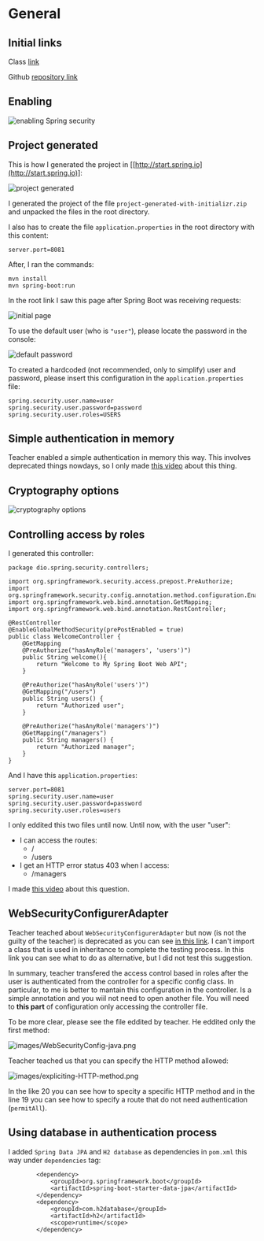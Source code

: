 # General

## Initial links

Class [link](https://web.dio.me/course/adicionando-seguranca-a-uma-api-rest-com-spring-security/learning/99032de1-b0da-4986-9907-6028acc4202d?back=/track/coding-the-future-claro-java-spring-boot&tab=undefined&moduleId=undefined)

Github [repository link](https://github.com/digitalinnovationone/dio-springboot)


## Enabling

![enabling Spring security](images/enabling-spring-secutity.png)


## Project generated

This is how I generated the project in [[http://start.spring.io](http://start.spring.io)]:

![project generated](images/project-generated.png)

I generated the project of the file `project-generated-with-initializr.zip` and unpacked the files in the root directory.

I also has to create the file `application.properties` in the root directory with this content:

```
server.port=8081
```

After, I ran the commands:

```
mvn install
mvn spring-boot:run
```

In the root link I saw this page after Spring Boot was receiving requests:

![initial page](images/initial-page.png)

To use the default user (who is `"user"`), please locate the password in the console:

![default password](images/default-password.png)

To created a hardcoded (not recommended, only to simplify) user and password, please insert this configuration in the `application.properties` file:

```
spring.security.user.name=user
spring.security.user.password=password
spring.security.user.roles=USERS
```


## Simple authentication in memory

Teacher enabled a simple authentication in memory this way. This involves deprecated things nowdays, so I only made [this video](https://youtu.be/3Vg_elM7KXw) about this thing. 


## Cryptography options

![cryptography options](images/cryptography-options.png)


## Controlling access by roles

I generated this controller:

```
package dio.spring.security.controllers;

import org.springframework.security.access.prepost.PreAuthorize;
import org.springframework.security.config.annotation.method.configuration.EnableGlobalMethodSecurity;
import org.springframework.web.bind.annotation.GetMapping;
import org.springframework.web.bind.annotation.RestController;

@RestController
@EnableGlobalMethodSecurity(prePostEnabled = true)
public class WelcomeController {
    @GetMapping
    @PreAuthorize("hasAnyRole('managers', 'users')")
    public String welcome(){
        return "Welcome to My Spring Boot Web API";
    }

    @PreAuthorize("hasAnyRole('users')")
    @GetMapping("/users")
    public String users() {
        return "Authorized user";
    }

    @PreAuthorize("hasAnyRole('managers')")
    @GetMapping("/managers")
    public String managers() {
        return "Authorized manager";
    }
}
```

And I have this `application.properties`:

```
server.port=8081
spring.security.user.name=user
spring.security.user.password=password
spring.security.user.roles=users
```

I only eddited this two files until now. Until now, with the user "user":

- I can access the routes:
  - /
  - /users
- I get an HTTP error status 403 when I access:
  - /managers

I made [this video](https://youtu.be/H-jyFpcq9LQ) about this question.


## WebSecurityConfigurerAdapter

Teacher teached about `WebSecurityConfigurerAdapter` but now (is not the guilty of the teacher) is deprecated as you can see [in this link](https://cursos.alura.com.br/forum/topico-websecurityconfigureradapter-deprecated-222772). I can't import a class that is used in inheritance to complete the testing process. In this link you can see what to do as alternative, but I did not test this suggestion.

In summary, teacher transfered the access control based in roles after the user is authenticated from the controller for a specific config class. In particular, to me is better to mantain this configuration in the controller. Is a simple annotation and you wiil not need to open another file. You will need to **this part** of configuration only accessing the controller file.

To be more clear, please see the file eddited by teacher. He eddited only the first method:

![images/WebSecurityConfig-java.png](images/WebSecurityConfig-java.png)

Teacher teached us that you can specify the HTTP method allowed:

![images/expliciting-HTTP-method.png](images/expliciting-HTTP-method.png)

In the like 20 you can see how to specity a specific HTTP method and in the line 19 you can see how to specify a route that do not need authentication (`permitAll`).


## Using database in authentication process

I added `Spring Data JPA` and `H2 database` as dependencies in `pom.xml` this way under `dependencies` tag:

```
		<dependency>
			<groupId>org.springframework.boot</groupId>
			<artifactId>spring-boot-starter-data-jpa</artifactId>
		</dependency>
		<dependency>
			<groupId>com.h2database</groupId>
			<artifactId>h2</artifactId>
			<scope>runtime</scope>
		</dependency>
```
